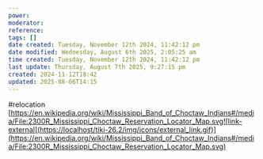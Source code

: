 ```yaml
---
power: 
moderator: 
reference: 
tags: []
date created: Tuesday, November 12th 2024, 11:42:12 pm
date modified: Wednesday, August 6th 2025, 2:05:25 am
time created: Tuesday, November 12th 2024, 11:42:12 pm
last update: Thursday, August 7th 2025, 9:27:15 pm
created: 2024-11-12T18:42
updated: 2025-08-06T14:15
---
```

#relocation 
[https://en.wikipedia.org/wiki/Mississippi_Band_of_Choctaw_Indians#/media/File:2300R_Mississippi_Choctaw_Reservation_Locator_Map.svg![link-external](https://localhost/tiki-26.2/img/icons/external_link.gif)](https://en.wikipedia.org/wiki/Mississippi_Band_of_Choctaw_Indians#/media/File:2300R_Mississippi_Choctaw_Reservation_Locator_Map.svg)